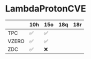 # LambdaProtonCVE
|       | 10h | 15o | 18q | 18r |
|-------|-----|-----|-----|-----|
| TPC   | ✅   | ✅   |     |     |
| VZERO | ✅   | ✅   |     |     |
| ZDC   | ✅   | ❌   |     |     |
